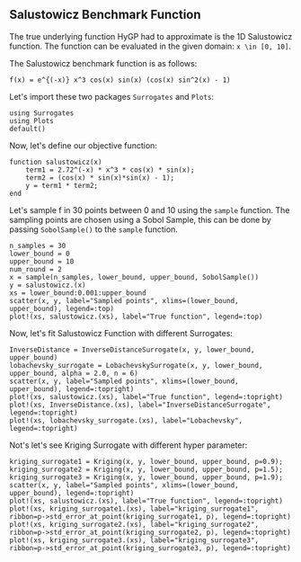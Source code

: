 ## Salustowicz Benchmark Function

The true underlying function HyGP had to approximate is the 1D Salustowicz function. The function can be evaluated in the given domain:
``x \in [0, 10]``.

The Salustowicz benchmark function is as follows:

``f(x) = e^{(-x)} x^3 cos(x) sin(x) (cos(x) sin^2(x) - 1)``

Let's import these two packages  `Surrogates` and `Plots`:

```@example salustowicz1D
using Surrogates
using Plots
default()
```

Now, let's define our objective function:

```@example salustowicz1D
function salustowicz(x)
    term1 = 2.72^(-x) * x^3 * cos(x) * sin(x);
    term2 = (cos(x) * sin(x)*sin(x) - 1);
    y = term1 * term2;
end
```

Let's sample f in 30 points between 0 and 10 using the `sample` function. The sampling points are chosen using a Sobol Sample, this can be done by passing `SobolSample()` to the `sample` function.

```@example salustowicz1D
n_samples = 30
lower_bound = 0
upper_bound = 10
num_round = 2
x = sample(n_samples, lower_bound, upper_bound, SobolSample())
y = salustowicz.(x)
xs = lower_bound:0.001:upper_bound
scatter(x, y, label="Sampled points", xlims=(lower_bound, upper_bound), legend=:top)
plot!(xs, salustowicz.(xs), label="True function", legend=:top)
```

Now, let's fit Salustowicz Function with different Surrogates:

```@example salustowicz1D
InverseDistance = InverseDistanceSurrogate(x, y, lower_bound, upper_bound)
lobachevsky_surrogate = LobachevskySurrogate(x, y, lower_bound, upper_bound, alpha = 2.0, n = 6)
scatter(x, y, label="Sampled points", xlims=(lower_bound, upper_bound), legend=:topright)
plot!(xs, salustowicz.(xs), label="True function", legend=:topright)
plot!(xs, InverseDistance.(xs), label="InverseDistanceSurrogate", legend=:topright)
plot!(xs, lobachevsky_surrogate.(xs), label="Lobachevsky", legend=:topright)
```

Not's let's see Kriging Surrogate with different hyper parameter:

```@example salustowicz1D
kriging_surrogate1 = Kriging(x, y, lower_bound, upper_bound, p=0.9);
kriging_surrogate2 = Kriging(x, y, lower_bound, upper_bound, p=1.5);
kriging_surrogate3 = Kriging(x, y, lower_bound, upper_bound, p=1.9);
scatter(x, y, label="Sampled points", xlims=(lower_bound, upper_bound), legend=:topright)
plot!(xs, salustowicz.(xs), label="True function", legend=:topright)
plot!(xs, kriging_surrogate1.(xs), label="kriging_surrogate1", ribbon=p->std_error_at_point(kriging_surrogate1, p), legend=:topright)
plot!(xs, kriging_surrogate2.(xs), label="kriging_surrogate2", ribbon=p->std_error_at_point(kriging_surrogate2, p), legend=:topright)
plot!(xs, kriging_surrogate3.(xs), label="kriging_surrogate3", ribbon=p->std_error_at_point(kriging_surrogate3, p), legend=:topright)
```
